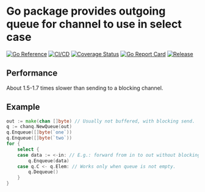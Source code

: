 # Go package provides outgoing queue for channel to use in select case

[![Go Reference](https://pkg.go.dev/badge/github.com/powerman/chanq.svg)](https://pkg.go.dev/github.com/powerman/chanq)
[![CI/CD](https://github.com/powerman/chanq/workflows/CI/CD/badge.svg?event=push)](https://github.com/powerman/chanq/actions?query=workflow%3ACI%2FCD)
[![Coverage Status](https://coveralls.io/repos/github/powerman/chanq/badge.svg?branch=master)](https://coveralls.io/github/powerman/chanq?branch=master)
[![Go Report Card](https://goreportcard.com/badge/github.com/powerman/chanq)](https://goreportcard.com/report/github.com/powerman/chanq)
[![Release](https://img.shields.io/github/v/release/powerman/chanq)](https://github.com/powerman/chanq/releases/latest)

## Performance

About 1.5-1.7 times slower than sending to a blocking channel.

## Example

```go
out := make(chan []byte) // Usually not buffered, with blocking send.
q := chanq.NewQueue(out)
q.Enqueue([]byte(`one`))
q.Enqueue([]byte(`two`))
for {
    select {
    case data := <-in: // E.g.: forward from in to out without blocking.
        q.Enqueue(data)
    case q.C <- q.Elem: // Works only when queue is not empty.
        q.Dequeue()
    }
}
```
